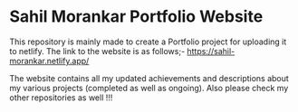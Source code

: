 # Sahil Morankar Portfolio Website 
This repository is mainly made to create a Portfolio project for uploading it to netlify.
The link to the website is as follows;-
https://sahil-morankar.netlify.app/


The website contains all my updated achievements and descriptions about my various projects (completed as well as ongoing).
Also please check my other repositories as well !!! 


